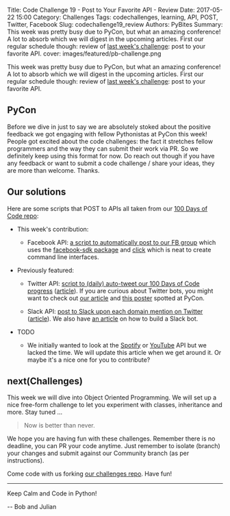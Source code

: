 Title: Code Challenge 19 - Post to Your Favorite API - Review
Date: 2017-05-22 15:00
Category: Challenges
Tags: codechallenges, learning, API, POST, Twitter, Facebook
Slug: codechallenge19_review
Authors: PyBites
Summary: This week was pretty busy due to PyCon, but what an amazing conference! A lot to absorb which we will digest in the upcoming articles. First our regular schedule though: review of [last week's challenge](http://pybit.es/codechallenge19.html): post to your favorite API. 
cover: images/featured/pb-challenge.png

This week was pretty busy due to PyCon, but what an amazing conference! A lot to absorb which we will digest in the upcoming articles. First our regular schedule though: review of [last week's challenge](http://pybit.es/codechallenge19.html): post to your favorite API. 

## PyCon

Before we dive in just to say we are absolutely stoked about the positive feedback we got engaging with fellow Pythonistas at PyCon this week! People got excited about the code challenges: the fact it stretches fellow programmers and the way they can submit their work via PR. So we definitely keep using this format for now. Do reach out though if you have any feedback or want to submit a code challenge / share your ideas, they are more than welcome. Thanks. 

## Our solutions

Here are some scripts that POST to APIs all taken from our [100 Days of Code repo](https://github.com/pybites/100DaysOfCode): 

* This week's contribution:

	* Facebook API: [a script to automatically post to our FB group](https://github.com/pybites/100DaysOfCode/blob/master/053/) which uses the [facebook-sdk package](https://github.com/mobolic/facebook-sdk) and [click](http://click.pocoo.org/5/) which is neat to create command line interfaces.

* Previously featured:

	* Twitter API: [script to (daily) auto-tweet our 100 Days of Code progress](https://github.com/pybites/100DaysOfCode/blob/master/053/) ([article](http://pybit.es/100days-autotweet.html)). If you are curious about Twitter bots, you might want to check out [our article](http://pybit.es/automate-twitter.html) and [this poster](https://twitter.com/pybites/status/866346450699001856) spotted at PyCon.

	* Slack API: [post to Slack upon each domain mention on Twitter](https://github.com/pybites/100DaysOfCode/blob/master/020/) ([article](http://pybit.es/twitter-monitor-slack-notify.html)). We also have [an article](http://pybit.es/simple-chatbot.html) on how to build a Slack bot.

* TODO

    * We initially wanted to look at the [Spotify](https://developer.spotify.com/web-api/) or [YouTube](https://developers.google.com/youtube/) API but we lacked the time. We will update this article when we get around it. Or maybe it's a nice one for you to contribute?

## next(Challenges)

This week we will dive into Object Oriented Programming. We will set up a nice free-form challenge to let you experiment with classes, inheritance and more. Stay tuned ...

> Now is better than never.

We hope you are having fun with these challenges. Remember there is no deadline, you can PR your code anytime. Just remember to isolate (branch) your changes and submit against our Community branch (as per instructions).

Come code with us forking [our challenges repo](https://github.com/pybites/challenges). Have fun!

---

Keep Calm and Code in Python!

-- Bob and Julian
